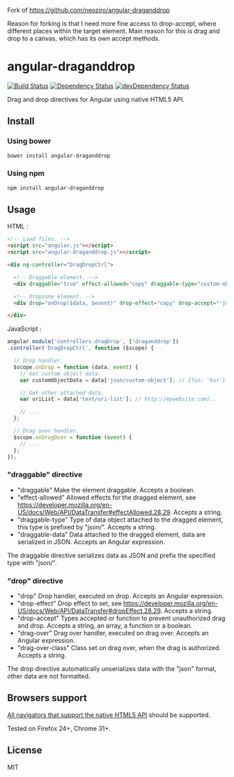 Fork of https://github.com/neoziro/angular-draganddrop

Reason for forking is that I need more fine access to drop-accept, where different places within the target element. Main reason for this is drag and drop to a canvas, which has its own accept methods.

# angular-draganddrop
[![Build Status](https://travis-ci.org/neoziro/angular-draganddrop.svg?branch=master)](https://travis-ci.org/neoziro/angular-draganddrop)
[![Dependency Status](https://david-dm.org/neoziro/angular-draganddrop.svg?theme=shields.io)](https://david-dm.org/neoziro/angular-draganddrop)
[![devDependency Status](https://david-dm.org/neoziro/angular-draganddrop/dev-status.svg?theme=shields.io)](https://david-dm.org/neoziro/angular-draganddrop#info=devDependencies)

Drag and drop directives for Angular using native HTML5 API.

## Install

### Using bower

```sh
bower install angular-draganddrop
```

### Using npm

```sh
npm install angular-draganddrop
```

## Usage

HTML :

```html
<!-- Load files. -->
<script src="angular.js"></script>
<script src="angular-draganddrop.js"></script>

<div ng-controller="DragDropCtrl">

  <!-- Draggable element. -->
  <div draggable="true" effect-allowed="copy" draggable-type="custom-object" draggable-data="{foo: 'bar'}"></div>

  <!-- Dropzone element. -->
  <div drop="onDrop($data, $event)" drop-effect="copy" drop-accept="'json/custom-object'" drag-over="onDragOver($event)" drag-over-class="drag-over-accept"></div>

</div>
```

JavaScript :

```js
angular.module('controllers.dragDrop', ['draganddrop'])
.controller('DragDropCtrl', function ($scope) {

  // Drop handler.
  $scope.onDrop = function (data, event) {
    // Get custom object data.
    var customObjectData = data['json/custom-object']; // {foo: 'bar'}

    // Get other attached data.
    var uriList = data['text/uri-list']; // http://mywebsite.com/..

    // ...
  };

  // Drag over handler.
  $scope.onDragOver = function (event) {
    // ...
  };
});
```

### "draggable" directive

- "draggable" Make the element draggable. Accepts a boolean.
- "effect-allowed" Allowed effects for the dragged element, see https://developer.mozilla.org/en-US/docs/Web/API/DataTransfer#effectAllowed.28.29. Accepts a string.
- "draggable-type" Type of data object attached to the dragged element, this type is prefixed by "json/". Accepts a string.
- "draggable-data" Data attached to the dragged element, data are serialized in JSON. Accepts an Angular expression.

The draggable directive serializes data as JSON and prefix the specified type with "json/".

### "drop" directive

- "drop" Drop handler, executed on drop. Accepts an Angular expression.
- "drop-effect" Drop effect to set, see https://developer.mozilla.org/en-US/docs/Web/API/DataTransfer#dropEffect.28.29. Accepts a string.
- "drop-accept" Types accepted or function to prevent unauthorized drag and drop. Accepts a string, an array, a function or a boolean.
- "drag-over" Drag over handler, executed on drag over. Accepts an Angular expression.
- "drag-over-class" Class set on drag over, when the drag is authorized. Accepts a string.

The drop directive automatically unserializes data with the "json" format, other data are not formatted.

## Browsers support

[All navigators that support the native HTML5 API](http://caniuse.com/dragndrop) should be supported.

Tested on Firefox 24+, Chrome 31+.

## License

MIT
